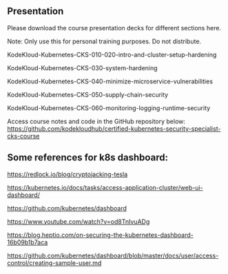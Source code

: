 ## Presentation

Please download the course presentation decks for different sections here.

Note: Only use this for personal training purposes. Do not distribute.

KodeKloud-Kubernetes-CKS-010-020-intro-and-cluster-setup-hardening

KodeKloud-Kubernetes-CKS-030-system-hardening

KodeKloud-Kubernetes-CKS-040-minimize-microservice-vulnerabilities

KodeKloud-Kubernetes-CKS-050-supply-chain-security

KodeKloud-Kubernetes-CKS-060-monitoring-logging-runtime-security

Access course notes and code in the GitHub repository below: https://github.com/kodekloudhub/certified-kubernetes-security-specialist-cks-course






## Some references for k8s dashboard:

https://redlock.io/blog/cryptojacking-tesla

https://kubernetes.io/docs/tasks/access-application-cluster/web-ui-dashboard/

https://github.com/kubernetes/dashboard

https://www.youtube.com/watch?v=od8TnIvuADg 

https://blog.heptio.com/on-securing-the-kubernetes-dashboard-16b09b1b7aca

https://github.com/kubernetes/dashboard/blob/master/docs/user/access-control/creating-sample-user.md
